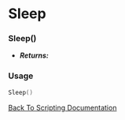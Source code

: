 # Sleep

### Sleep()
- ***Returns:*** 

### Usage

```Lua
Sleep()
```


[Back To Scripting Documentation](../README.md)
